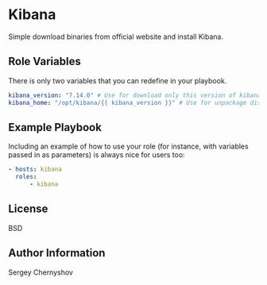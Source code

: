 Kibana
=========

Simple download binaries from official website and install Kibana.

Role Variables
--------------

There is only two variables that you can redefine in your playbook.

```yaml
kibana_version: "7.14.0" # Use for download only this version of kibana
kibana_home: "/opt/kibana/{{ kibana_version }}" # Use for unpackage distro and create KIBANA_HOME variable
```

Example Playbook
----------------

Including an example of how to use your role (for instance, with variables passed in as parameters) is always nice for users too:

```yaml
- hosts: kibana
  roles:
      - kibana
```

License
-------

BSD

Author Information
------------------

Sergey Chernyshov